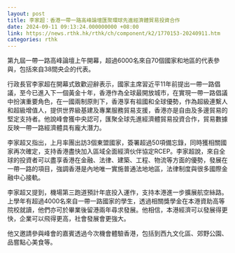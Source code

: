 ```yaml
---
layout: post
title: 李家超：香港一帶一路高峰論壇匯聚環球先進經濟體貿易投資合作
date: 2024-09-11 09:13:24.000000000 +08:00
link: https://news.rthk.hk/rthk/ch/component/k2/1770153-20240911.htm
categories: rthk
---
```


第九屆一帶一路高峰論壇上午開幕，超過6000名來自70個國家和地區的代表參與，包括來自38間央企的代表。

行政長官李家超在開幕式致歡迎辭表示，國家主席習近平11年前提出一帶一路倡議，至今已進入下一個黃金十年，香港作為全球最開放城市，在實現一帶一路倡議中扮演重要角色，在一國兩制原則下，香港享有祖國和全球優勢，作為超級連繫人和超級增值人，提供世界級基建及專業服務貿易支援，香港亦是自由及多邊貿易的堅定支持者。他說峰會獲中央認可，匯聚全球先進經濟體貿易投資合作，貿易數據反映一帶一路經濟體具有龐大潛力。

李家超又指出，上月率團出訪3個東盟國家，簽署超過50項備忘錄，同時獲相關國家再次確定，支持香港盡快加入區域全面經濟伙伴協定RCEP。李家超說，來自全球的投資者可以盡享香港在金融、法律、建築、工程、物流等方面的優勢，發展在一帶一路的項目，強調香港是內地唯一實施普通法地地區，法律制度與很多國際金融中心接軌。

李家超又提到，機場第三跑道預計年底投入運作，支持本港進一步擴展航空絲路。上學年有超過4000名來自一帶一路國家的學生，透過相關獎學金在本港資助高等院校就讀，他們亦可於畢業後留港兩年尋求發展。他相信，本港經濟可以發展得更快，企業可以飛得更高，社會發展會更強大。

他又邀請參與峰會的嘉賓透過今次機會體驗香港，包括到西九文化區、郊野公園、品嘗點心美食等。
